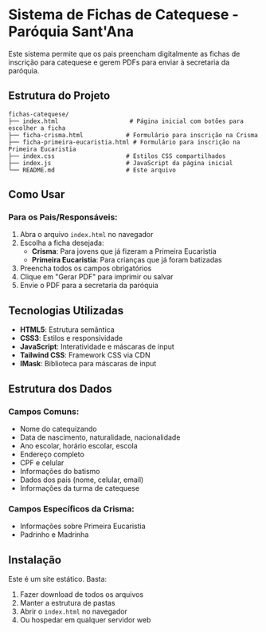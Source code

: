 # Sistema de Fichas de Catequese - Paróquia Sant'Ana

Este sistema permite que os pais preencham digitalmente as fichas de inscrição para catequese e gerem PDFs para enviar à secretaria da paróquia.

## Estrutura do Projeto

```
fichas-catequese/
├── index.html                    # Página inicial com botões para escolher a ficha
├── ficha-crisma.html            # Formulário para inscrição na Crisma  
├── ficha-primeira-eucaristia.html # Formulário para inscrição na Primeira Eucaristia
├── index.css                    # Estilos CSS compartilhados
├── index.js                     # JavaScript da página inicial
└── README.md                    # Este arquivo
```

## Como Usar

### Para os Pais/Responsáveis:

1. Abra o arquivo `index.html` no navegador
2. Escolha a ficha desejada:
   - **Crisma**: Para jovens que já fizeram a Primeira Eucaristia
   - **Primeira Eucaristia**: Para crianças que já foram batizadas
3. Preencha todos os campos obrigatórios
4. Clique em "Gerar PDF" para imprimir ou salvar
5. Envie o PDF para a secretaria da paróquia

## Tecnologias Utilizadas

- **HTML5**: Estrutura semântica
- **CSS3**: Estilos e responsividade
- **JavaScript**: Interatividade e máscaras de input
- **Tailwind CSS**: Framework CSS via CDN
- **IMask**: Biblioteca para máscaras de input

## Estrutura dos Dados

### Campos Comuns:
- Nome do catequizando
- Data de nascimento, naturalidade, nacionalidade
- Ano escolar, horário escolar, escola
- Endereço completo
- CPF e celular
- Informações do batismo
- Dados dos pais (nome, celular, email)
- Informações da turma de catequese

### Campos Específicos da Crisma:
- Informações sobre Primeira Eucaristia
- Padrinho e Madrinha

## Instalação

Este é um site estático. Basta:

1. Fazer download de todos os arquivos
2. Manter a estrutura de pastas
3. Abrir o `index.html` no navegador
4. Ou hospedar em qualquer servidor web